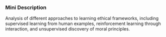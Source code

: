### Mini Description

Analysis of different approaches to learning ethical frameworks, including supervised learning from human examples, reinforcement learning through interaction, and unsupervised discovery of moral principles.
